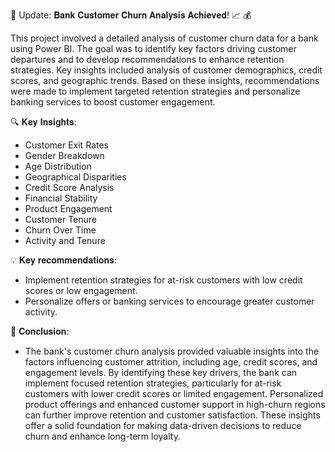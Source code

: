 🚀 Update: 𝐁𝐚𝐧𝐤 𝐂𝐮𝐬𝐭𝐨𝐦𝐞𝐫 𝐂𝐡𝐮𝐫𝐧 𝐀𝐧𝐚𝐥𝐲𝐬𝐢𝐬 𝐀𝐜𝐡𝐢𝐞𝐯𝐞𝐝! 📈 💰


This project involved a detailed analysis of customer churn data for a bank using Power BI. The goal was to identify key factors driving customer departures and to develop recommendations to enhance retention strategies. Key insights included analysis of customer demographics, credit scores, and geographic trends. Based on these insights, recommendations were made to implement targeted retention strategies and personalize banking services to boost customer engagement.

🔍 𝐊𝐞𝐲 𝐈𝐧𝐬𝐢𝐠𝐡𝐭𝐬:
- Customer Exit Rates
- Gender Breakdown
- Age Distribution
- Geographical Disparities
- Credit Score Analysis
- Financial Stability
- Product Engagement
- Customer Tenure
- Churn Over Time
- Activity and Tenure

💡 𝐊𝐞𝐲 𝐫𝐞𝐜𝐨𝐦𝐦𝐞𝐧𝐝𝐚𝐭𝐢𝐨𝐧𝐬:
- Implement retention strategies for at-risk customers with low credit scores or low engagement.
- Personalize offers or banking services to encourage greater customer activity.

🎯 𝐂𝐨𝐧𝐜𝐥𝐮𝐬𝐢𝐨𝐧:
- The bank's customer churn analysis provided valuable insights into the factors influencing customer attrition, including age, credit scores, and engagement levels. By identifying these key drivers, the bank can implement focused retention strategies, particularly for at-risk customers with lower credit scores or limited engagement. Personalized product offerings and enhanced customer support in high-churn regions can further improve retention and customer satisfaction. These insights offer a solid foundation for making data-driven decisions to reduce churn and enhance long-term loyalty.
